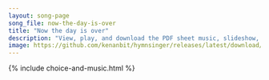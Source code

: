 ```yaml
---
layout: song-page
song_file: now-the-day-is-over
title: "Now the day is over"
description: "View, play, and download the PDF sheet music, slideshow, and audio. Lyrics: Now the day is over, night is drawing nigh, shadows of the evening steal across the sky.  Now the leafless landscape settles in repose, waiting for th... english secular 4part evening autumn"
image: https://github.com/kenanbit/hymnsinger/releases/latest/download/now-the-day-is-over-trad.png
---
```


{% include choice-and-music.html %}